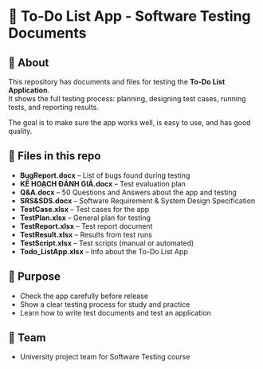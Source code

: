 # 📝 To-Do List App - Software Testing Documents

## 📌 About
This repository has documents and files for testing the **To-Do List Application**.  
It shows the full testing process: planning, designing test cases, running tests, and reporting results.  

The goal is to make sure the app works well, is easy to use, and has good quality.  

## 📂 Files in this repo
- **BugReport.docx** – List of bugs found during testing  
- **KẾ HOẠCH ĐÁNH GIÁ.docx** – Test evaluation plan  
- **Q&A.docx** – 50 Questions and Answers about the app and testing  
- **SRS&SDS.docx** – Software Requirement & System Design Specification  
- **TestCase.xlsx** – Test cases for the app  
- **TestPlan.xlsx** – General plan for testing  
- **TestReport.xlsx** – Test report document  
- **TestResult.xlsx** – Results from test runs  
- **TestScript.xlsx** – Test scripts (manual or automated)  
- **Todo_ListApp.xlsx** – Info about the To-Do List App  

## 🎯 Purpose
- Check the app carefully before release  
- Show a clear testing process for study and practice  
- Learn how to write test documents and test an application  

## 👥 Team
- University project team for Software Testing course  
